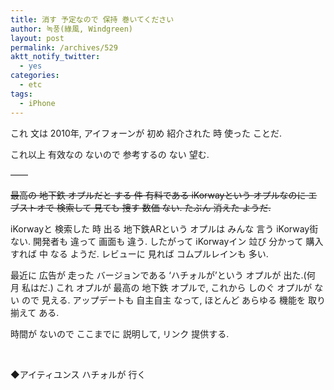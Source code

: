 ```yaml
---
title: 消す 予定なので 保持 巻いてください
author: 녹풍(綠風, Windgreen)
layout: post
permalink: /archives/529
aktt_notify_twitter:
  - yes
categories:
  - etc
tags:
  - iPhone
---
```

これ 文は 2010年, アイフォーンが 初め 紹介された 時 使った ことだ.

これ以上 有效なの ないので 参考するの ない 望む.

&#8212;&#8212;

<del>最高の 地下鉄 オプルだと する 件 有料である iKorwayという オプルなのに エブストオで 検索して 見ても 捜す 数価 ない. たぶん 消えた ようだ.</del>

iKorwayと 検索した 時 出る 地下鉄ARという オプルは みんな 言う iKorway街 ない. 開発者も 違って 画面も 違う. したがって iKorwayイン 竝び 分かって 購入すれば 中 なる ようだ. レビューに 見れば コムプルレインも 多い.

最近に 広告が 走った バージョンである &#8216;ハチォルが&#8217;という オプルが 出た.(何 月 私はだ.) これ オプルが 最高の 地下鉄 オプルで, これから しのぐ オプルが ない ので 見える. アップデートも 自主自主 なって, ほとんど あらゆる 機能を 取り揃えて ある.

時間が ないので ここまでに 説明して, リンク 提供する.

&nbsp;

◆アイティユンス ハチォルが 行く

&nbsp;